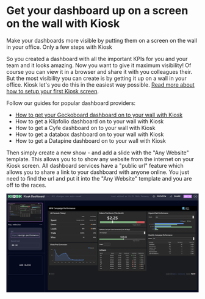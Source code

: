 # Get your dashboard up on a screen on the wall with Kiosk

Make your dashboards more visible by putting them on a screen on the wall in your office. Only a few steps with Kiosk

So you created a dashboard with all the important KPIs for you and your team and it looks amazing. Now you want to give it maximum visibility! Of course you can view it in a browser and share it with you colleagues their. But the most visibility you can create is by getting it up on a wall in your office. Kiosk let's you do this in the easiest way possible. [Read more about how to setup your first Kiosk screen](https://help.kiosk.show/en/articles/4671098-creating-a-kiosk-screen).


Follow our guides for popular dashboard providers:

- [How to get your Geckoboard dashboard on to your wall with Kiosk](./../geckoboard-dashboard-with-kiosk/index.md)
- How to get a Klipfolio dashboard on to your wall with Kiosk
- How to get a Cyfe dashboard on to your wall with Kiosk
- How to get a databox dashboard on to your wall with Kiosk
- How to get a Datapine dashboard on to your wall with Kiosk

Then simply create a new show - and add a slide with the "Any Website" template. This allows you to to show any website from the internet on your Kiosk screen. All dashboard services have a "public url" feature which allows you to share a link to your dashboard with anyone online. You just need to find the url and put it into the "Any Website" template and you are off to the races. 

![screenshot](./screenshot.png)